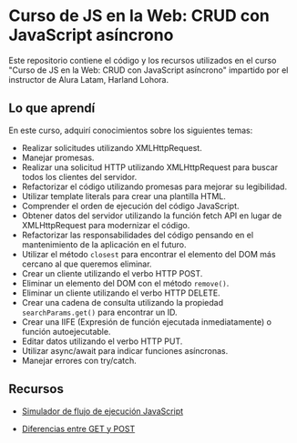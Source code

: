 # Curso de JS en la Web: CRUD con JavaScript asíncrono

Este repositorio contiene el código y los recursos utilizados en el curso "Curso de JS en la Web: CRUD con JavaScript asíncrono" impartido por el instructor de Alura Latam, Harland Lohora.

## Lo que aprendí

En este curso, adquirí conocimientos sobre los siguientes temas:

- Realizar solicitudes utilizando XMLHttpRequest.
- Manejar promesas.
- Realizar una solicitud HTTP utilizando XMLHttpRequest para buscar todos los clientes del servidor.
- Refactorizar el código utilizando promesas para mejorar su legibilidad.
- Utilizar template literals para crear una plantilla HTML.
- Comprender el orden de ejecución del código JavaScript.
- Obtener datos del servidor utilizando la función fetch API en lugar de XMLHttpRequest para modernizar el código.
- Refactorizar las responsabilidades del código pensando en el mantenimiento de la aplicación en el futuro.
- Utilizar el método `closest` para encontrar el elemento del DOM más cercano al que queremos eliminar.
- Crear un cliente utilizando el verbo HTTP POST.
- Eliminar un elemento del DOM con el método `remove()`.
- Eliminar un cliente utilizando el verbo HTTP DELETE.
- Crear una cadena de consulta utilizando la propiedad `searchParams.get()` para encontrar un ID.
- Crear una IIFE (Expresión de función ejecutada inmediatamente) o función autoejecutable.
- Editar datos utilizando el verbo HTTP PUT.
- Utilizar async/await para indicar funciones asíncronas.
- Manejar errores con try/catch.

## Recursos

- [Simulador de flujo de ejecución JavaScript](http://latentflip.com/loupe/?code=JC5vbignYnV0dG9uJywgJ2NsaWNrJywgZnVuY3Rpb24gb25DbGljaygpIHsKICAgIHNldFRpbWVvdXQoZnVuY3Rpb24gdGltZXIoKSB7CiAgICAgICAgY29uc29sZS5sb2coJ1lvdSBjbGlja2VkIHRoZSBidXR0b24hJyk7ICAgIAogICAgfSwgMjAwMCk7Cn0pOwoKY29uc29sZS5sb2coIkhpISIpOwoKc2V0VGltZW91dChmdW5jdGlvbiB0aW1lb3V0KCkgewogICAgY29uc29sZS5sb2coIkNsaWNrIHRoZSBidXR0b24hIik7Cn0sIDUwMDApOwoKY29uc29sZS5sb2coIldlbGNvbWUgdG8gbG91cGUuIik7!!!PGJ1dHRvbj5DbGljayBtZSE8L2J1dHRvbj4%3D)

- [Diferencias entre GET y POST](https://www.aluracursos.com/blog/diferencias-entre-get-y-post)